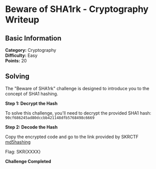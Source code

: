 # Beware of SHA1rk - Cryptography Writeup

## Basic Information
**Category:** Cryptography  
**Difficulty:** Easy  
**Points:** 20

## Solving

The "Beware of SHA1rk" challenge is designed to introduce you to the concept of SHA1 hashing.

**Step 1: Decrypt the Hash**

  To solve this challenge, you'll need to decrypt the provided SHA1 hash: ```90cf686245ad80dccbb421148dfb5768498c6669```

**Step 2: Decode the Hash**  

  Copy the encrypted code and go to the link provided by SKRCTF [md5hashing](https://md5hashing.net/)  

Flag: SKR{XXXX}

**Challenge Completed**
